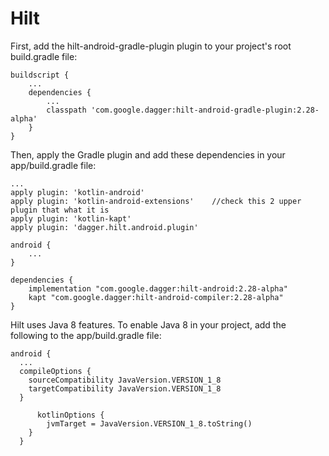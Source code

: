 # Hilt
First, add the hilt-android-gradle-plugin plugin to your project's root build.gradle file:

    buildscript {
        ...
        dependencies {
            ...
            classpath 'com.google.dagger:hilt-android-gradle-plugin:2.28-alpha'
        }
    }


Then, apply the Gradle plugin and add these dependencies in your app/build.gradle file:

    ...
    apply plugin: 'kotlin-android'
    apply plugin: 'kotlin-android-extensions'    //check this 2 upper plugin that what it is
    apply plugin: 'kotlin-kapt'
    apply plugin: 'dagger.hilt.android.plugin'

    android {
        ...
    }

    dependencies {
        implementation "com.google.dagger:hilt-android:2.28-alpha"
        kapt "com.google.dagger:hilt-android-compiler:2.28-alpha"
    }

Hilt uses Java 8 features. To enable Java 8 in your project, add the following to the app/build.gradle file:

    android {
      ...
      compileOptions {
        sourceCompatibility JavaVersion.VERSION_1_8
        targetCompatibility JavaVersion.VERSION_1_8
      }

          kotlinOptions {
            jvmTarget = JavaVersion.VERSION_1_8.toString()
        }
      }
